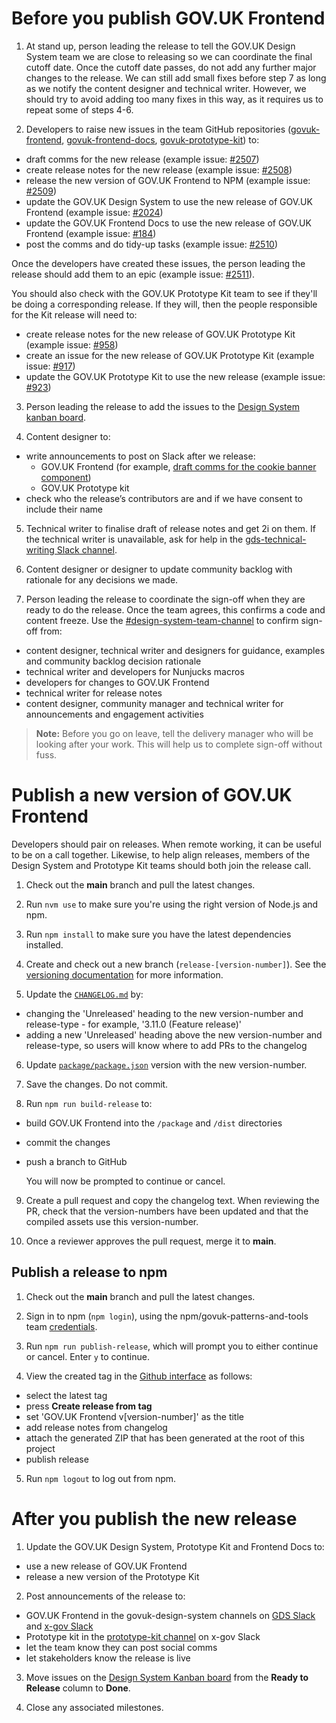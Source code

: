 # Before you publish GOV.UK Frontend

1. At stand up, person leading the release to tell the GOV.UK Design System team we are close to releasing so we can coordinate the final cutoff date. Once the cutoff date passes, do not add any further major changes to the release. We can still add small fixes before step 7 as long as we notify the content designer and technical writer. However, we should try to avoid adding too many fixes in this way, as it requires us to repeat some of steps 4-6.

2. Developers to raise new issues in the team GitHub repositories ([govuk-frontend](https://github.com/alphagov/govuk-frontend), [govuk-frontend-docs](https://github.com/alphagov/govuk-frontend-docs), [govuk-prototype-kit](https://github.com/alphagov/govuk-prototype-kit)) to:
  - draft comms for the new release (example issue: [#2507](https://github.com/alphagov/govuk-frontend/issues/2507))
  - create release notes for the new release (example issue: [#2508](https://github.com/alphagov/govuk-frontend/issues/2508))
  - release the new version of GOV.UK Frontend to NPM (example issue: [#2509](https://github.com/alphagov/govuk-frontend/issues/2509))
  - update the GOV.UK Design System to use the new release of GOV.UK Frontend (example issue: [#2024](https://github.com/alphagov/govuk-design-system/issues/2024))
  - update the GOV.UK Frontend Docs to use the new release of GOV.UK Frontend (example issue: [#184](https://github.com/alphagov/govuk-frontend-docs/issues/184))
  - post the comms and do tidy-up tasks (example issue: [#2510](https://github.com/alphagov/govuk-frontend/issues/2510))

  Once the developers have created these issues, the person leading the release should add them to an epic (example issue: [#2511](https://github.com/alphagov/govuk-frontend/issues/2511)).

  You should also check with the GOV.UK Prototype Kit team to see if they'll be doing a corresponding release. If they will, then the people responsible for the Kit release will need to:

  - create release notes for the new release of GOV.UK Prototype Kit (example issue: [#958](https://github.com/alphagov/govuk-prototype-kit/issues/958))
  - create an issue for the new release of GOV.UK Prototype Kit (example issue: [#917](https://github.com/alphagov/govuk-prototype-kit/issues/917))
  - update the GOV.UK Prototype Kit to use the new release (example issue: [#923](https://github.com/alphagov/govuk-prototype-kit/issues/923))

3. Person leading the release to add the issues to the [Design System kanban board](https://github.com/orgs/alphagov/projects/4).

4. Content designer to:
  - write announcements to post on Slack after we release:
    - GOV.UK Frontend (for example, [draft comms for the cookie banner component](https://docs.google.com/document/d/1jVyMB7i94NOeflWaf3kE4Q4APMXGfluK3rOh74IHO08/edit))
    - GOV.UK Prototype kit
  - check who the release’s contributors are and if we have consent to include their name

5. Technical writer to finalise draft of release notes and get 2i on them. If the technical writer is unavailable, ask for help in the [gds-technical-writing Slack channel](https://gds.slack.com/archives/CAD0R2NQG).

6. Content designer or designer to update community backlog with rationale for any decisions we made.

7. Person leading the release to coordinate the sign-off when they are ready to do the release. Once the team agrees, this confirms a code and content freeze. Use the [#design-system-team-channel](https://gds.slack.com/app_redirect?channel=design-system-team-channel) to confirm sign-off from:
  - content designer, technical writer and designers for guidance, examples and community backlog decision rationale
  - technical writer and developers for Nunjucks macros
  - developers for changes to GOV.UK Frontend
  - technical writer for release notes
  - content designer, community manager and technical writer for announcements and engagement activities

> **Note:** Before you go on leave, tell the delivery manager who will be looking after your work. This will help us to complete sign-off without fuss.

# Publish a new version of GOV.UK Frontend

Developers should pair on releases. When remote working, it can be useful to be on a call together. Likewise, to help align releases, members of the Design System and Prototype Kit teams should both join the release call.

1. Check out the **main** branch and pull the latest changes.

2. Run `nvm use` to make sure you're using the right version of Node.js and npm.

3. Run `npm install` to make sure you have the latest dependencies installed.

4. Create and check out a new branch (`release-[version-number]`). See the [versioning documentation](/docs/contributing/versioning.md) for more information.

5. Update the [`CHANGELOG.md`](../../CHANGELOG.md) by:
  - changing the 'Unreleased' heading to the new version-number and release-type - for example, '3.11.0 (Feature release)'
  - adding a new 'Unreleased' heading above the new version-number and release-type, so users will know where to add PRs to the changelog

6. Update [`package/package.json`](../../package/package.json) version with the new version-number.

7. Save the changes. Do not commit.

8. Run `npm run build-release` to:

- build GOV.UK Frontend into the `/package` and `/dist` directories
- commit the changes
- push a branch to GitHub

  You will now be prompted to continue or cancel.

9. Create a pull request and copy the changelog text.
   When reviewing the PR, check that the version-numbers have been updated and that the compiled assets use this version-number.

10. Once a reviewer approves the pull request, merge it to **main**.

## Publish a release to npm

1. Check out the **main** branch and pull the latest changes.

2. Sign in to npm (`npm login`), using the npm/govuk-patterns-and-tools team [credentials](https://github.com/alphagov/design-system-team-credentials/tree/main/npm/govuk-patterns-and-tools).

3. Run `npm run publish-release`, which will prompt you to either continue or cancel. Enter `y` to continue.

4. View the created tag in the [Github interface](https://github.com/alphagov/govuk-frontend/releases) as follows:
  - select the latest tag
  - press **Create release from tag**
  - set 'GOV.UK Frontend v[version-number]' as the title
  - add release notes from changelog
  - attach the generated ZIP that has been generated at the root of this project
  - publish release

5. Run `npm logout` to log out from npm.

# After you publish the new release

1. Update the GOV.UK Design System, Prototype Kit and Frontend Docs to:
  - use a new release of GOV.UK Frontend
  - release a new version of the Prototype Kit

2. Post announcements of the release to:
  - GOV.UK Frontend in the govuk-design-system channels on [GDS Slack](https://gds.slack.com/app_redirect?channel=govuk-design-system) and [x-gov Slack](https://ukgovernmentdigital.slack.com/app_redirect?channel=govuk-design-system)
  - Prototype kit in the [prototype-kit channel](https://ukgovernmentdigital.slack.com/app_redirect?channel=prototype-kit) on x-gov Slack
  - let the team know they can post social comms
  - let stakeholders know the release is live

3. Move issues on the [Design System Kanban board](https://github.com/orgs/alphagov/projects/4) from the **Ready to Release** column to **Done**.

4. Close any associated milestones.
